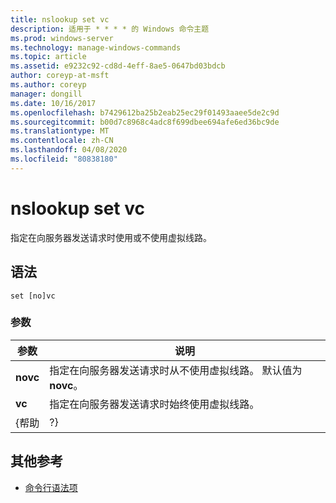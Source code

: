 ```yaml
---
title: nslookup set vc
description: 适用于 * * * * 的 Windows 命令主题
ms.prod: windows-server
ms.technology: manage-windows-commands
ms.topic: article
ms.assetid: e9232c92-cd8d-4eff-8ae5-0647bd03bdcb
author: coreyp-at-msft
ms.author: coreyp
manager: dongill
ms.date: 10/16/2017
ms.openlocfilehash: b7429612ba25b2eab25ec29f01493aaee5de2c9d
ms.sourcegitcommit: b00d7c8968c4adc8f699dbee694afe6ed36bc9de
ms.translationtype: MT
ms.contentlocale: zh-CN
ms.lasthandoff: 04/08/2020
ms.locfileid: "80838180"
---
```

# <a name="nslookup-set-vc"></a>nslookup set vc



指定在向服务器发送请求时使用或不使用虚拟线路。

## <a name="syntax"></a>语法

```
set [no]vc
```

### <a name="parameters"></a>参数

| 参数 |                                              说明                                               |
|-----------|--------------------------------------------------------------------------------------------------------|
| **novc**  | 指定在向服务器发送请求时从不使用虚拟线路。 默认值为**novc**。 |
|  **vc**   |             指定在向服务器发送请求时始终使用虚拟线路。             |
|   {帮助   |                                                   ?}                                                   |

## <a name="additional-references"></a>其他参考

- [命令行语法项](command-line-syntax-key.md)
